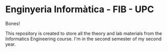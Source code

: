 # Enginyeria Informàtica - FIB - UPC
Bones!

This repository is created to store all the theory and lab materials from the Informatics Engineering course. I'm in the second semester of my second year.

